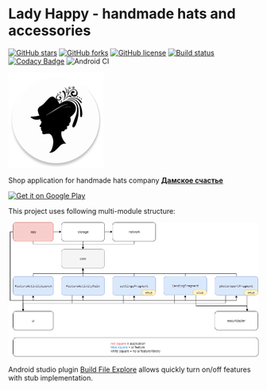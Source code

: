 # Lady Happy - handmade hats and accessories

[![GitHub stars](https://img.shields.io/github/stars/egorikftp/Lady-happy.svg)](https://github.com/egorikftp/Lady-happy/stargazers) 
[![GitHub forks](https://img.shields.io/github/forks/egorikftp/Lady-happy.svg)](https://github.com/egorikftp/Lady-happy/network) 
[![GitHub license](https://img.shields.io/github/license/egorikftp/Lady-happy.svg)](https://github.com/egorikftp/Lady-happy/blob/dev/LICENSE) 
[![Build status](https://build.appcenter.ms/v0.1/apps/5c717ffd-1796-4c51-9ec5-c40fa19ed472/branches/dev/badge)](https://appcenter.ms)
[![Codacy Badge](https://api.codacy.com/project/badge/Grade/a5b356b07d4e42a6bc7f72e4cae6831e)](https://www.codacy.com/manual/egorikftp/Lady-happy?utm_source=github.com&amp;utm_medium=referral&amp;utm_content=egorikftp/Lady-happy&amp;utm_campaign=Badge_Grade)
![Android CI](https://github.com/egorikftp/Lady-happy/workflows/Android%20CI/badge.svg)

![](app/src/main/res/mipmap-xxxhdpi/ic_launcher_round.png)


Shop application for handmade hats company [<b>Дамское счастье</b>](https://lady-happy.com)

<a href='https://play.google.com/store/apps/details?id=com.egoriku.ladyhappy'><img alt='Get it on Google Play' src='https://play.google.com/intl/en_us/badges/images/generic/en_badge_web_generic.png' width="200"/></a>





This project uses following multi-module structure: 

<img src="assets/modules/Lady%20happy%20modules.png" />

Android studio plugin [Build File Explore](https://github.com/Malligan/Build-file-explorer)  allows quickly turn on/off features with stub implementation.

